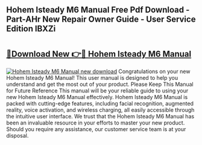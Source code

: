 ## Hohem Isteady M6 Manual Free Pdf Download - Part-AHr New Repair Owner Guide - User Service Edition lBXZi

# <h2><a href="http://bc21229.oget.top/?id=Hohem+Isteady+M6+Manual">🔗Download New 👉🔴 Hohem Isteady M6 Manual</a></h2>

[![Hohem Isteady M6 Manual new download](https://i.imgur.com/5g1atiW.png)](http://bc21229.oget.top/?id=Hohem+Isteady+M6+Manual)
Congratulations on your new Hohem Isteady M6 Manual! This user manual is designed to help you understand and get the most out of your product. Please Keep This Manual for Future Reference This manual will be your reliable guide to using your new Hohem Isteady M6 Manual effectively. Hohem Isteady M6 Manual is packed with cutting-edge features, including facial recognition, augmented reality, voice activation, and wireless charging, all easily accessible through the intuitive user interface. We trust that the Hohem Isteady M6 Manual has been an invaluable resource in your efforts to master your new product. Should you require any assistance, our customer service team is at your disposal.
